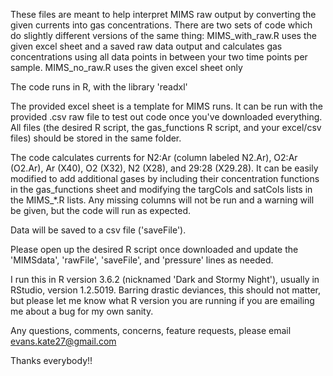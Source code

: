 These files are meant to help interpret MIMS raw output by converting the given currents into gas concentrations.
There are two sets of code which do slightly different versions of the same thing:
MIMS_with_raw.R uses the given excel sheet and a saved raw data output and calculates gas concentrations using all data points in between your two time points per sample.
MIMS_no_raw.R uses the given excel sheet only

The code runs in R, with the library 'readxl'

The provided excel sheet is a template for MIMS runs. It can be run with the provided .csv raw file to test out code once you've downloaded everything. All files (the desired R script, the gas_functions R script, and your excel/csv files) should be stored in the same folder.

The code calculates currents for N2:Ar (column labeled N2.Ar), O2:Ar (O2.Ar), Ar (X40), O2 (X32), N2 (X28), and 29:28 (X29.28). It can be easily modified to add additional gases by including their concentration functions in the gas_functions sheet and modifying the targCols and satCols lists in the MIMS_*.R lists. Any missing columns will not be run and a warning will be given, but the code will run as expected.

Data will be saved to a csv file ('saveFile').

Please open up the desired R script once downloaded and update the 'MIMSdata', 'rawFile', 'saveFile', and 'pressure' lines as needed.

I run this in R version 3.6.2 (nicknamed 'Dark and Stormy Night'), usually in RStudio, version 1.2.5019. Barring drastic deviances, this should not matter, but please let me know what R version you are running if you are emailing me about a bug for my own sanity.

Any questions, comments, concerns, feature requests, please email evans.kate27@gmail.com 

Thanks everybody!!
